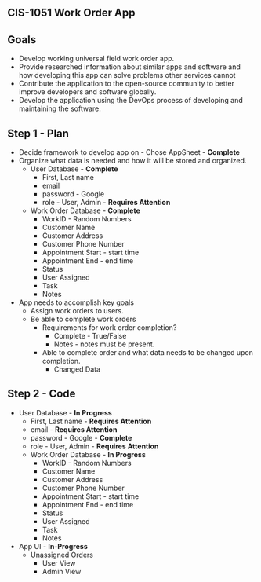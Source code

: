 ## CIS-1051 Work Order App

## Goals

- Develop working universal field work order app.
- Provide researched information about similar apps and software and how developing this app can solve problems other services cannot
- Contribute the application to the open-source community to better improve developers and software globally.
- Develop the application using the DevOps process of developing and maintaining the software.

## Step 1 - Plan

- Decide framework to develop app on - Chose AppSheet - **Complete**
- Organize what data is needed and how it will be stored and organized.
  - User Database - **Complete**
    - First, Last name
    - email
    - password - Google
    - role - User, Admin - **Requires Attention**
  - Work Order Database - **Complete**
    - WorkID - Random Numbers
    - Customer Name
    - Customer Address
    - Customer Phone Number
    - Appointment Start - start time
    - Appointment End - end time
    - Status
    - User Assigned
    - Task
    - Notes
- App needs to accomplish key goals
  - Assign work orders to users.
  - Be able to complete work orders
    - Requirements for work order completion?
      - Complete - True/False
      - Notes - notes must be present.
    - Able to complete order and what data needs to be changed upon completion.
      - Changed Data

## Step 2 - Code

- User Database - **In Progress**
  - First, Last name - **Requires Attention**
  - email - **Requires Attention**
  - password - Google - **Complete**
  - role - User, Admin - **Requires Attention**
  - Work Order Database - **In Progress**
    - WorkID - Random Numbers
    - Customer Name
    - Customer Address
    - Customer Phone Number
    - Appointment Start - start time
    - Appointment End - end time
    - Status
    - User Assigned
    - Task
    - Notes
- App UI - **In-Progress**
  - Unassigned Orders
    - User View
    - Admin View
